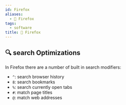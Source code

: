 ```yaml
---
id: Firefox
aliases:
  - 🦊 Firefox
tags:
  - software
title: 🦊 Firefox
---
```


## 🔍 search Optimizations

In Firefox there are a number of built in search modifiers:

- `^`: search browser history
- `8`: search bookmarks
- `%`: search currently open tabs
- `#`: match page titles
- `@`: match web addresses
